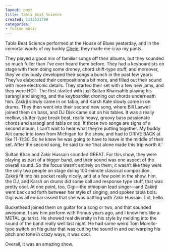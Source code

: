 ```yaml
---
layout: post
title: Tabla Beat Science
created: 1112631780
categories:
- fusion music
---
```

Tabla Beat Science performed at the House of Blues yesterday, and in the immortal words of my buddy [Chein](http://www.actuallyrecords.com/), they made me crap my pants.

They played a good mix of familiar songs off their albums, but they sounded so much fuller than I’ve ever heard them before. They had a keyboardists on stage with them doing some droney, chord shift-type stuff, and moreover, they’ve obviously developed their songs a bunch in the past few years. They’ve elaborated their compositions a bit more, and filled out their sound with more electronic details. They started their set with a few new jams, and they were HOT. The first started with just Sultan Khansahib playing his sarangi and singing, and the keyboardist droning out chords underneath him. Zakirji slowly came in on tabla, and Karsh Kale slowly came in on drums. They then went into their second new song, where Bill Laswell joined them on bass, and DJ Disk came out on his tables. It was a really mellow, stutter-type break beat, really heavy, groovy bass passionate chords and sarangi and tabla on top. If those two songs are signs of a second album, I can’t wait to hear what they’re putting together. My buddy Ajit came into town from Michigan for the show, and had to DRIVE BACK at like 11-11:30. So he knew he was going to have to leave in the middle of their set. After the second song, he said to me ‘that alone made this trip worth it.’

Sultan Khan and Zakir Hussain sounded GREAT. For this show, they were playing as part of a bigger band, and their sound was one aspect of the overall sound. So the focus wasn’t entirely on them; it wasn’t like they were the only two people on stage doing 100-minute classical composition. Zakirji fit into his pocket really nicely, and at a few point in the show, him, the DJ, and Karsh on drums did some call and response type stuff, that was pretty cool. At one point, too, Gigi—the ethiopian lead singer—and Zakirji went back and forth between her style of singing, and spoken tabla bols. Gigi was all embarrassed that she was battling with Zakir Hussain. Lol, hello.

Buckethead joined them on guitar for a song or two, and that sounded awesome. I saw him perform with Primus years ago, and I know he’s like a METAL guitarist. He showed real diversity in his style by melding into the sound of the band really well last night. He had some weird Tom Morello-type switch on his guitar that was cutting the sound in and out warping his pitch and tone in crazy ways, it was cool.

Overall, it was an amazing show. 
